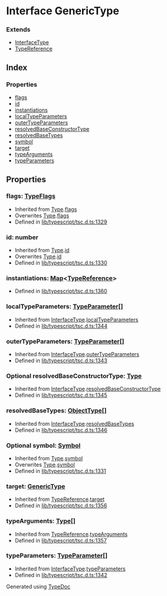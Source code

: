 # Interface GenericType


### Extends
* [InterfaceType](ts.interfacetype.md)
* [TypeReference](ts.typereference.md)

## Index

### Properties
* [flags](ts.generictype.md#flags)
* [id](ts.generictype.md#id)
* [instantiations](ts.generictype.md#instantiations)
* [localTypeParameters](ts.generictype.md#localtypeparameters)
* [outerTypeParameters](ts.generictype.md#outertypeparameters)
* [resolvedBaseConstructorType](ts.generictype.md#resolvedbaseconstructortype)
* [resolvedBaseTypes](ts.generictype.md#resolvedbasetypes)
* [symbol](ts.generictype.md#symbol)
* [target](ts.generictype.md#target)
* [typeArguments](ts.generictype.md#typearguments)
* [typeParameters](ts.generictype.md#typeparameters)

## Properties

### flags: [TypeFlags](../enums/ts.typeflags.md)

* Inherited from [Type](ts.type.md).[flags](ts.type.md#flags)
* Overwrites [Type](ts.type.md).[flags](ts.type.md#flags)
* Defined in [lib/typescript/tsc.d.ts:1329](https://github.com/kimamula/typedoc/blob/HEAD/src/lib/typescript/tsc.d.ts#L1329)


### id: number

* Inherited from [Type](ts.type.md).[id](ts.type.md#id)
* Overwrites [Type](ts.type.md).[id](ts.type.md#id)
* Defined in [lib/typescript/tsc.d.ts:1330](https://github.com/kimamula/typedoc/blob/HEAD/src/lib/typescript/tsc.d.ts#L1330)


### instantiations: [Map](ts.map.md)<[TypeReference](ts.typereference.md)>

* Defined in [lib/typescript/tsc.d.ts:1360](https://github.com/kimamula/typedoc/blob/HEAD/src/lib/typescript/tsc.d.ts#L1360)


### localTypeParameters: [TypeParameter](ts.typeparameter.md)[]

* Inherited from [InterfaceType](ts.interfacetype.md).[localTypeParameters](ts.interfacetype.md#localtypeparameters)
* Defined in [lib/typescript/tsc.d.ts:1344](https://github.com/kimamula/typedoc/blob/HEAD/src/lib/typescript/tsc.d.ts#L1344)


### outerTypeParameters: [TypeParameter](ts.typeparameter.md)[]

* Inherited from [InterfaceType](ts.interfacetype.md).[outerTypeParameters](ts.interfacetype.md#outertypeparameters)
* Defined in [lib/typescript/tsc.d.ts:1343](https://github.com/kimamula/typedoc/blob/HEAD/src/lib/typescript/tsc.d.ts#L1343)


### Optional resolvedBaseConstructorType: [Type](ts.type.md)

* Inherited from [InterfaceType](ts.interfacetype.md).[resolvedBaseConstructorType](ts.interfacetype.md#resolvedbaseconstructortype)
* Defined in [lib/typescript/tsc.d.ts:1345](https://github.com/kimamula/typedoc/blob/HEAD/src/lib/typescript/tsc.d.ts#L1345)


### resolvedBaseTypes: [ObjectType](ts.objecttype.md)[]

* Inherited from [InterfaceType](ts.interfacetype.md).[resolvedBaseTypes](ts.interfacetype.md#resolvedbasetypes)
* Defined in [lib/typescript/tsc.d.ts:1346](https://github.com/kimamula/typedoc/blob/HEAD/src/lib/typescript/tsc.d.ts#L1346)


### Optional symbol: [Symbol](ts.symbol.md)

* Inherited from [Type](ts.type.md).[symbol](ts.type.md#symbol)
* Overwrites [Type](ts.type.md).[symbol](ts.type.md#symbol)
* Defined in [lib/typescript/tsc.d.ts:1331](https://github.com/kimamula/typedoc/blob/HEAD/src/lib/typescript/tsc.d.ts#L1331)


### target: [GenericType](ts.generictype.md)

* Inherited from [TypeReference](ts.typereference.md).[target](ts.typereference.md#target)
* Defined in [lib/typescript/tsc.d.ts:1356](https://github.com/kimamula/typedoc/blob/HEAD/src/lib/typescript/tsc.d.ts#L1356)


### typeArguments: [Type](ts.type.md)[]

* Inherited from [TypeReference](ts.typereference.md).[typeArguments](ts.typereference.md#typearguments)
* Defined in [lib/typescript/tsc.d.ts:1357](https://github.com/kimamula/typedoc/blob/HEAD/src/lib/typescript/tsc.d.ts#L1357)


### typeParameters: [TypeParameter](ts.typeparameter.md)[]

* Inherited from [InterfaceType](ts.interfacetype.md).[typeParameters](ts.interfacetype.md#typeparameters)
* Defined in [lib/typescript/tsc.d.ts:1342](https://github.com/kimamula/typedoc/blob/HEAD/src/lib/typescript/tsc.d.ts#L1342)



Generated using [TypeDoc](http://typedoc.io)
